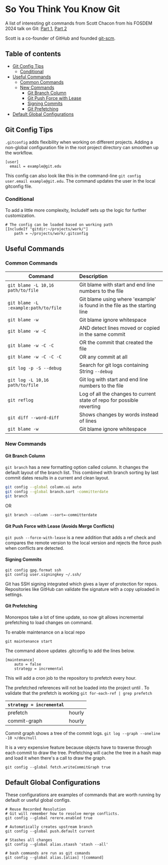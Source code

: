 # So You Think You Know Git

A list of interesting git commands from Scott Chacon from his FOSDEM 2024 talk on Git: [Part 1](https://www.youtube.com/watch?v=aolI_Rz0ZqY), [Part 2](https://www.youtube.com/watch?v=Md44rcw13k4)

Scott is a co-founder of GitHub and founded [git-scm](https://git-scm.com/).

## Table of contents

<!--ts-->
  * [Git Config Tips](#git-config-tips)
    * [Conditional](#conditional)
  * [Useful Commands](#useful-commands)
    * [Common Commands](#common-commands)
    * [New Commands](#new-commands)
      * [Git Branch Column](#git-branch-column)
      * [Git Push Force with Lease](#git-push-force-with-lease)
      * [Signing Commits](#signing-commits)
      * [Git Prefetching](#git-prefetching)
   * [Default Global Configurations](#default-global-configurations)
<!--te-->

## Git Config Tips

`.gitconfig` adds flexibility when working on different projects. Adding a non-global configuration file in the root project directory can smoothen up the workflow.
```gitconfig
[user]
  email = example@git.edu
```
This config can also look like this in the command-line `git config user.email example@git.edu`. The command updates the user in the local gitconfig file.

### Conditional
To add a little more complexity, IncludeIf sets up the logic for further customization.
```gitconfig
# The config can be loaded based on working path
[IncludeIf "gitdir:~/projects/work/"]
    path = ~/projects/work/.gitconfig
```

## Useful Commands

### Common Commands
|  Command  |  Description  |
| --------  | :------ |
| `git blame -L 10,16 path/to/file` |  Git blame with start and end line numbers to the file  |
| `git blame -L :example:path/to/file`|  Git blame using where 'example' is found in the file as the starting line |
| `git blame -w` | Git blame ignore whitespace |
| `git blame -w -C` | AND detect lines moved or copied in the same commit  |
| `git blame -w -C -C` | OR the commit that created the file |
| `git blame -w -C -C -C` | OR any commit at all |
| `git log -p -S --debug` | Search for git logs containing String `--debug` |
| `git log -L 10,16 path/to/file` |  Git log with start and end line numbers to the file  |
| `git reflog` | Log of all the changes to current state of repo for possible reverting |
| `git diff --word-diff` | Shows changes by words instead of lines |
| `git blame -w` | Git blame ignore whitespace |

### New Commands

#### Git Branch Column
`git branch` has a new formatting option called column. It changes the default layout of the branch list. This combined with branch sorting by last commit dates results in a current and clean layout.
```bash
git config --global column.ui auto
git config --global branch.sort -committerdate
git branch
```
OR
```
git branch --column --sort=-committerdate
```

#### Git Push Force with Lease (Avoids Merge Conflicts)
`git push --force-with-lease` is a new addition that adds a ref check and compares the remote version to the local version and rejects the force push when conflicts are detected.


#### Signing Commits
```
git config gpg.format ssh
git config user.signingkey ~/.ssh/
```
Git has SSH signing integrated which gives a layer of protection for repos. Repositories like GitHub can validate the signature with a copy uploaded in settings.


#### Git Prefetching
Monorepos take a lot of time update, so now git allows incremental prefetching to load changes on command.

To enable maintenance on a local repo
```
git maintenance start
```

The command above updates .gitconfig to add the lines below.
```
[maintenance]
    auto = false
    strategy = incremental
```
This will add a cron job to the repository to prefetch every hour.

The prefetched references will not be loaded into the project until . 
To validate that the prefetch is working
`git for-each-ref | grep prefetch`

|`strategy = incremental`| |
|-----|-----|
|prefetch | hourly|
|commit-graph | hourly|

Commit graph shows a tree of the commit logs.
`git log --graph --oneline -10 >/dev/null`

It is a very expensive feature because objects have to traverse through each commit to draw the tree.
Prefetching will cache the tree in a hash map and load it when there's a call to draw the graph.

```
git config --global fetch.writeCommitGraph true
```

## Default Global Configurations
These configurations are examples of commands that are worth running by default or useful global configs.

```
# Reuse Recorded Resolution
# Git will remember how to resolve merge conflicts.
git config --global rerere.enabled true

# Automatically creates upstream branch
git config --global push.default current

# Stashes all changes
git config --global alias.staash 'stash --all'

# bash commands are run as git comands
git config --global alias.[alias] ![command]
```
